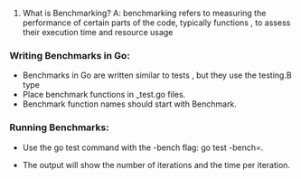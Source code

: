 1. What is Benchmarking?
A: benchmarking refers to measuring the performance of certain parts of the code, typically functions , to assess their execution time and resource usage

### Writing Benchmarks in Go:
- Benchmarks in Go are written similar to tests , but they use the testing.B type
- Place benchmark functions in _test.go files.
- Benchmark function names should start with Benchmark.

### Running Benchmarks:
- Use the go test command with the -bench flag:
go test -bench=.

- The output will show the number of iterations and the time per iteration.